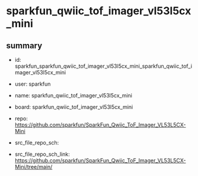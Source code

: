 # sparkfun_qwiic_tof_imager_vl53l5cx_mini
 
## summary 
* id: sparkfun_sparkfun_qwiic_tof_imager_vl53l5cx_mini_sparkfun_qwiic_tof_imager_vl53l5cx_mini
* user: sparkfun
* name: sparkfun_qwiic_tof_imager_vl53l5cx_mini
* board: sparkfun_qwiic_tof_imager_vl53l5cx_mini
* repo: https://github.com/sparkfun/SparkFun_Qwiic_ToF_Imager_VL53L5CX-Mini



* src_file_repo_sch: 
* src_file_repo_sch_link: https://github.com/sparkfun/SparkFun_Qwiic_ToF_Imager_VL53L5CX-Mini/tree/main/




